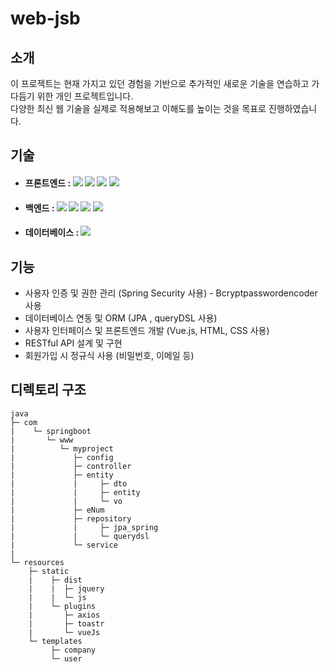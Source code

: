 # web-jsb

## 소개
이 프로젝트는 현재 가지고 있던 경험을 기반으로 추가적인 새로운 기술을 연습하고 가다듬기 위한 개인 프로젝트입니다. <br>
다양한 최신 웹 기술을 실제로 적용해보고 이해도를 높이는 것을 목표로 진행하였습니다.

## 기술

* #### 프론트엔드 :  <img src="https://img.shields.io/badge/HTML-E34F26?style=flat-square&logo=HTML5&logoColor=white"/> <img src="https://img.shields.io/badge/CSS3-1572B6?style=flat-square&logo=CSS3&logoColor=white"/> <img src="https://img.shields.io/badge/Vue.js-4FC08D?style=flat-square&logo=Vue.js&logoColor=white"/> <img src="https://img.shields.io/badge/Axios-5A29E4?style=flat-square&logo=Axios&logoColor=white"/>

* #### 백엔드 : <img src="https://img.shields.io/badge/JAVA-1572B6?style=flat-square&logo=JAVA&logoColor=white"/> <img src="https://img.shields.io/badge/JPA-1572B6?style=flat-square&logo=JPA&logoColor=white"/> <img src="https://img.shields.io/badge/Spring Boot-6DB33F?style=flat-square&logo=Spring Boot&logoColor=white"/> <img src="https://img.shields.io/badge/Spring Security-6DB33F?style=flat-square&logo=Spring Securit&logoColor=white"/>

* #### 데이터베이스 : <img src="https://img.shields.io/badge/PostgreSQL-4169E1?style=flat-square&logo=PostgreSQL&logoColor=white"/>


## 기능

* 사용자 인증 및 권한 관리 (Spring Security 사용) - Bcryptpasswordencoder 사용
* 데이터베이스 연동 및 ORM (JPA , queryDSL 사용)
* 사용자 인터페이스 및 프론트엔드 개발 (Vue.js, HTML, CSS 사용)
* RESTful API 설계 및 구현
* 회원가입 시 정규식 사용 (비밀번호, 이메일 등)

## 디렉토리 구조
    java
    ├─ com
    |    └─ springboot
    |       └─ www
    |          └─ myproject
    |             ├─ config
    |             ├─ controller
    |             ├─ entity
    |             |     ├─ dto
    |             |     ├─ entity
    |             |     └─ vo
    |             ├─ eNum
    |             ├─ repository
    |             |     ├─ jpa_spring
    |             |     └─ querydsl
    |             └─ service
    |
    └─ resources
        ├─ static
        |    ├─ dist
        |    |  ├─ jquery
        |    |  └─ js
        |    └─ plugins
        |       ├─ axios
        |       ├─ toastr
        |       └─ vueJs
        └─ templates
             ├─ company
             └─ user
